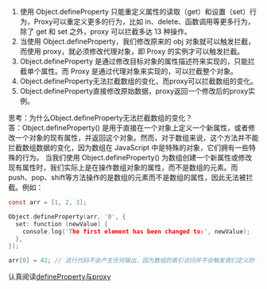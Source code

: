 1. 使用 Object.defineProperty 只能重定义属性的读取（get）和设置（set）行为，Proxy可以重定义更多的行为，比如 in、delete、函数调用等更多行为，除了 get 和 set 之外，proxy 可以拦截多达 13 种操作。  
2. 当使用 Object.defineProperty，我们修改原来的 obj 对象就可以触发拦截，而使用 proxy，就必须修改代理对象，即 Proxy 的实例才可以触发拦截。  
3. Object.defineProperty 是通过修改目标对象的属性描述符来实现的，只能拦截单个属性。而 Proxy 是通过代理对象来实现的，可以拦截整个对象。  
4. Object.defineProperty无法拦截数组的变化，而proxy可以拦截数组的变化。  
5. Object.defineProperty直接修改原始数据，proxy返回一个修改后的proxy实例。  

思考：为什么Object.defineProperty无法拦截数组的变化？  
答：Object.defineProperty() 是用于直接在一个对象上定义一个新属性，或者修改一个对象的现有属性，并返回这个对象。然而，对于数组来说，这个方法并不能拦截数组数据的变化，因为数组在 JavaScript 中是特殊的对象，它们拥有一些特殊的行为。
当我们使用 Object.defineProperty() 为数组创建一个新属性或修改现有属性时，我们实际上是在操作数组对象的属性，而不是数组的元素。而push、pop、shift等方法操作的是数组的元素而不是数组的属性，因此无法被拦截。例如：
```c
const arr = [1, 2, 3];

Object.defineProperty(arr, '0', {
  set: function (newValue) {
    console.log('The first element has been changed to:', newValue);
  },
});

arr[0] = 42; // 这行代码不会产生任何输出，因为数组的索引访问并不会触发我们定义的 setter
```

认真阅读[defineProperty与proxy](https://github.com/mqyqingfeng/Blog/issues/107)
